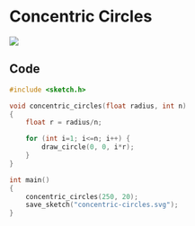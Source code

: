 # Concentric Circles

<img class="sketch-lg" src="../images/concentric-circles.svg">



## Code

```c
#include <sketch.h>

void concentric_circles(float radius, int n)
{
    float r = radius/n;

    for (int i=1; i<=n; i++) {
        draw_circle(0, 0, i*r);
    }
}

int main()
{
    concentric_circles(250, 20);
    save_sketch("concentric-circles.svg");
}
```

